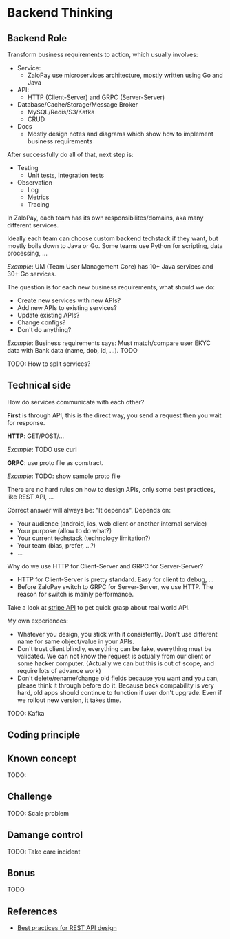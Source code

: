 # Backend Thinking

## Backend Role

Transform business requirements to action, which usually involves:

- Service:
  - ZaloPay use microservices architecture, mostly written using Go and Java
- API:
  - HTTP (Client-Server) and GRPC (Server-Server)
- Database/Cache/Storage/Message Broker
  - MySQL/Redis/S3/Kafka
  - CRUD
- Docs
  - Mostly design notes and diagrams which show how to implement business
    requirements

After successfully do all of that, next step is:

- Testing
  - Unit tests, Integration tests
- Observation
  - Log
  - Metrics
  - Tracing

In ZaloPay, each team has its own responsibilites/domains, aka many different
services.

Ideally each team can choose custom backend techstack if they want, but mostly
boils down to Java or Go. Some teams use Python for scripting, data processing,
...

_Example_: UM (Team User Management Core) has 10+ Java services and 30+ Go
services.

The question is for each new business requirements, what should we do:

- Create new services with new APIs?
- Add new APIs to existing services?
- Update existing APIs?
- Change configs?
- Don't do anything?

_Example_: Business requirements says: Must match/compare user EKYC data with
Bank data (name, dob, id, ...). TODO

TODO: How to split services?

## Technical side

How do services communicate with each other?

**First** is through API, this is the direct way, you send a request then you
wait for response.

**HTTP**: GET/POST/...

_Example_: TODO use curl

**GRPC**: use proto file as constract.

_Example_: TODO: show sample proto file

There are no hard rules on how to design APIs, only some best practices, like
REST API, ...

Correct answer will always be: "It depends". Depends on:

- Your audience (android, ios, web client or another internal service)
- Your purpose (allow to do what?)
- Your current techstack (technology limitation?)
- Your team (bias, prefer, ...?)
- ...

Why do we use HTTP for Client-Server and GRPC for Server-Server?

- HTTP for Client-Server is pretty standard. Easy for client to debug, ...
- Before ZaloPay switch to GRPC for Server-Server, we use HTTP. The reason for
  switch is mainly performance.

Take a look at [stripe API](https://stripe.com/docs/api) to get quick grasp
about real world API.

My own experiences:

- Whatever you design, you stick with it consistently. Don't use different name
  for same object/value in your APIs.
- Don't trust client blindly, everything can be fake, everything must be
  validated. We can not know the request is actually from our client or some
  hacker computer. (Actually we can but this is out of scope, and require lots
  of advance work)
- Don't delete/rename/change old fields because you want and you can, please
  think it through before do it. Because back compability is very hard, old apps
  should continue to function if user don't upgrade. Even if we rollout new
  version, it takes time.

TODO: Kafka

## Coding principle

## Known concept

TODO:

## Challenge

TODO: Scale problem

## Damange control

TODO: Take care incident

## Bonus

TODO

## References

- [Best practices for REST API design](https://stackoverflow.blog/2020/03/02/best-practices-for-rest-api-design/)
